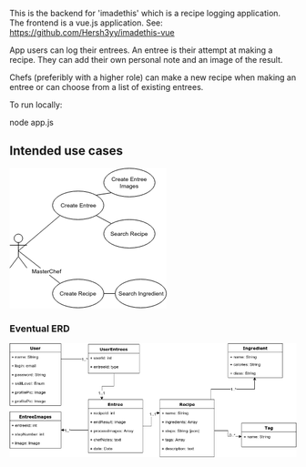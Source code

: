 This is the backend for 'imadethis' which is a recipe logging application. 
The frontend is a vue.js application. See: https://github.com/Hersh3yy/imadethis-vue

App users can log their entrees. An entree is their attempt at making a recipe. They can add their own personal note and an image of the result.

Chefs (preferibly with a higher role) can make a new recipe when making an entree or can choose from a list of existing entrees.

To run locally:

node app.js

## Intended use cases
![use cases](public/recipes_usecase.png)


### Eventual ERD
![erd](public/recipes_erd.png)

